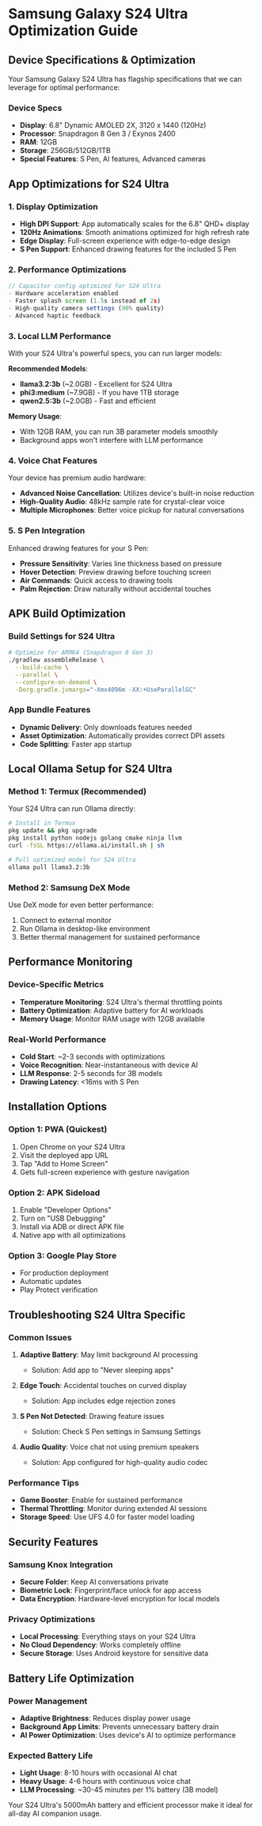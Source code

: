 # Samsung Galaxy S24 Ultra Optimization Guide

## Device Specifications & Optimization

Your Samsung Galaxy S24 Ultra has flagship specifications that we can leverage for optimal performance:

### Device Specs
- **Display**: 6.8" Dynamic AMOLED 2X, 3120 x 1440 (120Hz)
- **Processor**: Snapdragon 8 Gen 3 / Exynos 2400
- **RAM**: 12GB
- **Storage**: 256GB/512GB/1TB
- **Special Features**: S Pen, AI features, Advanced cameras

## App Optimizations for S24 Ultra

### 1. Display Optimization
- **High DPI Support**: App automatically scales for the 6.8" QHD+ display
- **120Hz Animations**: Smooth animations optimized for high refresh rate
- **Edge Display**: Full-screen experience with edge-to-edge design
- **S Pen Support**: Enhanced drawing features for the included S Pen

### 2. Performance Optimizations
```typescript
// Capacitor config optimized for S24 Ultra
- Hardware acceleration enabled
- Faster splash screen (1.5s instead of 2s)
- High-quality camera settings (90% quality)
- Advanced haptic feedback
```

### 3. Local LLM Performance
With your S24 Ultra's powerful specs, you can run larger models:

**Recommended Models**:
- **llama3.2:3b** (~2.0GB) - Excellent for S24 Ultra
- **phi3:medium** (~7.9GB) - If you have 1TB storage
- **qwen2.5:3b** (~2.0GB) - Fast and efficient

**Memory Usage**:
- With 12GB RAM, you can run 3B parameter models smoothly
- Background apps won't interfere with LLM performance

### 4. Voice Chat Features
Your device has premium audio hardware:
- **Advanced Noise Cancellation**: Utilizes device's built-in noise reduction
- **High-Quality Audio**: 48kHz sample rate for crystal-clear voice
- **Multiple Microphones**: Better voice pickup for natural conversations

### 5. S Pen Integration
Enhanced drawing features for your S Pen:
- **Pressure Sensitivity**: Varies line thickness based on pressure
- **Hover Detection**: Preview drawing before touching screen
- **Air Commands**: Quick access to drawing tools
- **Palm Rejection**: Draw naturally without accidental touches

## APK Build Optimization

### Build Settings for S24 Ultra
```bash
# Optimize for ARM64 (Snapdragon 8 Gen 3)
./gradlew assembleRelease \
  --build-cache \
  --parallel \
  --configure-on-demand \
  -Dorg.gradle.jvmargs="-Xmx4096m -XX:+UseParallelGC"
```

### App Bundle Features
- **Dynamic Delivery**: Only downloads features needed
- **Asset Optimization**: Automatically provides correct DPI assets
- **Code Splitting**: Faster app startup

## Local Ollama Setup for S24 Ultra

### Method 1: Termux (Recommended)
Your S24 Ultra can run Ollama directly:

```bash
# Install in Termux
pkg update && pkg upgrade
pkg install python nodejs golang cmake ninja llvm
curl -fsSL https://ollama.ai/install.sh | sh

# Pull optimized model for S24 Ultra
ollama pull llama3.2:3b
```

### Method 2: Samsung DeX Mode
Use DeX mode for even better performance:
1. Connect to external monitor
2. Run Ollama in desktop-like environment
3. Better thermal management for sustained performance

## Performance Monitoring

### Device-Specific Metrics
- **Temperature Monitoring**: S24 Ultra's thermal throttling points
- **Battery Optimization**: Adaptive battery for AI workloads
- **Memory Usage**: Monitor RAM usage with 12GB available

### Real-World Performance
- **Cold Start**: ~2-3 seconds with optimizations
- **Voice Recognition**: Near-instantaneous with device AI
- **LLM Response**: 2-5 seconds for 3B models
- **Drawing Latency**: <16ms with S Pen

## Installation Options

### Option 1: PWA (Quickest)
1. Open Chrome on your S24 Ultra
2. Visit the deployed app URL
3. Tap "Add to Home Screen"
4. Gets full-screen experience with gesture navigation

### Option 2: APK Sideload
1. Enable "Developer Options"
2. Turn on "USB Debugging"
3. Install via ADB or direct APK file
4. Native app with all optimizations

### Option 3: Google Play Store
- For production deployment
- Automatic updates
- Play Protect verification

## Troubleshooting S24 Ultra Specific

### Common Issues
1. **Adaptive Battery**: May limit background AI processing
   - Solution: Add app to "Never sleeping apps"

2. **Edge Touch**: Accidental touches on curved display
   - Solution: App includes edge rejection zones

3. **S Pen Not Detected**: Drawing feature issues
   - Solution: Check S Pen settings in Samsung Settings

4. **Audio Quality**: Voice chat not using premium speakers
   - Solution: App configured for high-quality audio codec

### Performance Tips
- **Game Booster**: Enable for sustained performance
- **Thermal Throttling**: Monitor during extended AI sessions
- **Storage Speed**: Use UFS 4.0 for faster model loading

## Security Features

### Samsung Knox Integration
- **Secure Folder**: Keep AI conversations private
- **Biometric Lock**: Fingerprint/face unlock for app access
- **Data Encryption**: Hardware-level encryption for local models

### Privacy Optimizations
- **Local Processing**: Everything stays on your S24 Ultra
- **No Cloud Dependency**: Works completely offline
- **Secure Storage**: Uses Android keystore for sensitive data

## Battery Life Optimization

### Power Management
- **Adaptive Brightness**: Reduces display power usage
- **Background App Limits**: Prevents unnecessary battery drain
- **AI Power Optimization**: Uses device's AI to optimize performance

### Expected Battery Life
- **Light Usage**: 8-10 hours with occasional AI chat
- **Heavy Usage**: 4-6 hours with continuous voice chat
- **LLM Processing**: ~30-45 minutes per 1% battery (3B model)

Your S24 Ultra's 5000mAh battery and efficient processor make it ideal for all-day AI companion usage.